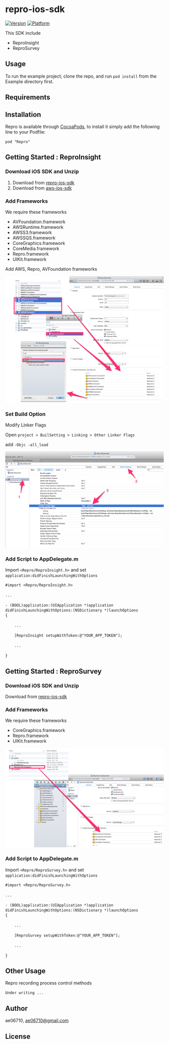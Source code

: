 repro-ios-sdk
=============

[![Version](http://cocoapod-badges.herokuapp.com/v/Repro/badge.png)](http://cocoadocs.org/docsets/Repro)
[![Platform](http://cocoapod-badges.herokuapp.com/p/Repro/badge.png)](http://cocoadocs.org/docsets/Repro)

This SDK include

* ReproInsight
* ReproSurvey

## Usage

To run the example project; clone the repo, and run `pod install` from the Example directory first.

## Requirements

## Installation

Repro is available through [CocoaPods](http://cocoapods.org), to install
it simply add the following line to your Podfile:

    pod "Repro"


Getting Started : ReproInsight
------------------------------

### Download iOS SDK and Unzip

1. Download from [repro-ios-sdk](https://github.com/reproio/repro-ios-sdk/archive/master.zip)
1. Download from [aws-ios-sdk](http://sdk-for-ios.amazonwebservices.com/latest/aws-ios-sdk.zip)

### Add Frameworks

We require these frameworks

* AVFoundation.framework
* AWSRuntime.framework
* AWSS3.framework
* AWSSQS.framework
* CoreGraphics.framework
* CoreMedia.framework
* Repro.framework
* UIKit.framework

Add AWS, Repro, AVFoundation frameworks

![Add Frameworks](assets/insight/frameworks.png)

### Set Build Option

Modify Linker Flags

Open `project > BuilSetting > Linking > Other Linker Flags`

add `-Objc -all_load`

![linker flags](assets/insight/linker_flag.png)


### Add Script to AppDelegate.m

Import `<Repro/ReproInsight.h>` and set `application:didFinishLaunchingWithOptions`

```
#import <Repro/ReproInsight.h>

...

- (BOOL)application:(UIApplication *)application didFinishLaunchingWithOptions:(NSDictionary *)launchOptions
{

    ...

    [ReproInsight setupWithToken:@"YOUR_APP_TOKEN"];

    ...

}
```

Getting Started : ReproSurvey
-----------------------------

### Download iOS SDK and Unzip

Download from [repro-ios-sdk](https://github.com/reproio/repro-ios-sdk/archive/master.zip)

### Add Frameworks

We require these frameworks

* CoreGraphics.framework
* Repro.framework
* UIKit.framework

![Add Frameworks](assets/survey/frameworks.png)

### Add Script to AppDelegate.m

Import `<Repro/ReproSurvey.h>` and set `application:didFinishLaunchingWithOptions`

```
#import <Repro/ReproSurvey.h>

...

- (BOOL)application:(UIApplication *)application didFinishLaunchingWithOptions:(NSDictionary *)launchOptions
{

    ...

    [ReproSurvey setupWithToken:@"YOUR_APP_TOKEN"];

    ...

}
```


Other Usage
-----------

Repro recording process control methods

```
Under writing ...
```

## Author

ae06710, ae06710@gmail.com

## License



